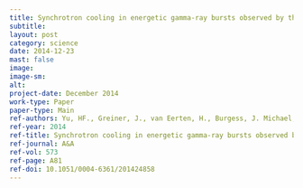 ```yaml
---
title: Synchrotron cooling in energetic gamma-ray bursts observed by the Fermi Gamma-Ray Burst Monitor
subtitle: 
layout: post
category: science
date: 2014-12-23
mast: false
image: 
image-sm: 
alt: 
project-date: December 2014
work-type: Paper
paper-type: Main
ref-authors: Yu, HF., Greiner, J., van Eerten, H., Burgess, J. Michael, et al.
ref-year: 2014
ref-title: Synchrotron cooling in energetic gamma-ray bursts observed by the Fermi Gamma-Ray Burst Monitor
ref-journal: A&A
ref-vol: 573
ref-page: A81
ref-doi: 10.1051/0004-6361/201424858
---
```

